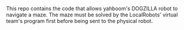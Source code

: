 This repo contains the code that allows yahboom's DOGZILLA robot to navigate a maze.
The maze must be solved by the LocalRobots' virtual team's program first before being sent to the physical robot.
